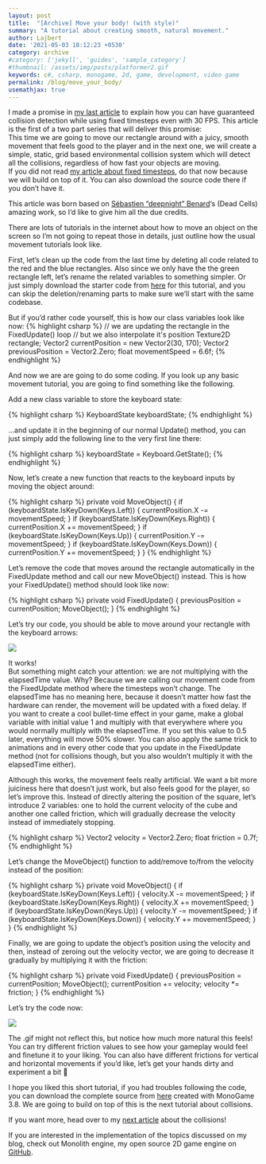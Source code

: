 ```yaml
---
layout: post
title:  "[Archive] Move your body! (with style)"
summary: "A tutorial about creating smooth, natural movement."
author: Lajbert
date: '2021-05-03 18:12:23 +0530'
category: archive
#category: ['jekyll', 'guides', 'sample_category']
#thumbnail: /assets/img/posts/platformer2.gif
keywords: c#, csharp, monogame, 2d, game, development, video game
permalink: /blog/move_your_body/
usemathjax: true
---
```


I made a promise in <a href="https://lajbert.github.io/blog/fixed_timestep/">my last article</a> to explain how you can have guaranteed collision detection while using fixed timesteps even with 30 FPS. This article is the first of a two part series that will deliver this promise:  
This time we are going to move our rectangle around with a juicy, smooth movement that feels good to the player and in the next one, we will create a simple, static, grid based environmental collision system which will detect all the collisions, regardless of how fast your objects are moving.  
If you did not read <a href="https://lajbert.github.io/blog/fixed_timestep/">my article about fixed timesteps</a>, do that now because we will build on top of it. You can also download the source code there if you don’t have it.

This article was born based on <a href="https://deepnight.net/">Sébastien “deepnight” Benard</a>‘s (Dead Cells) amazing work, so I’d like to give him all the due credits.

There are lots of tutorials in the internet about how to move an object on the screen so I’m not going to repeat those in details, just outline how the usual movement tutorials look like.

First, let’s clean up the code from the last time by deleting all code related to the red and the blue rectangles. Also since we only have the the green rectangle left, let’s rename the related variables to something simpler. Or just simply download the starter code from <a href="https://drive.google.com/file/d/1wisUm4F0KL5fMHVYBBdghS33aVflueF1/view?usp=sharing">here</a> for this tutorial, and you can skip the deletion/renaming parts to make sure we’ll start with the same codebase.

But if you’d rather code yourself, this is how our class variables look like now:
{% highlight csharp %}
// we are updating the rectangle in the FixedUpdate() loop
// but we also interpolate it's position
Texture2D rectangle;
Vector2 currentPosition = new Vector2(30, 170);
Vector2 previousPosition = Vector2.Zero;
float movementSpeed = 6.6f;
{% endhighlight %}

And now we are are going to do some coding. If you look up any basic movement tutorial, you are going to find something like the following.

Add a new class variable to store the keyboard state:

{% highlight csharp %}
KeyboardState keyboardState;
{% endhighlight %}

…and update it in the beginning of our normal Update() method, you can just simply add the following line to the very first line there:

{% highlight csharp %}
keyboardState = Keyboard.GetState();
{% endhighlight %}

Now, let’s create a new function that reacts to the keyboard inputs by moving the object around:

{% highlight csharp %}
private void MoveObject()
{
    if (keyboardState.IsKeyDown(Keys.Left))
    {
        currentPosition.X -= movementSpeed;
    }
    if (keyboardState.IsKeyDown(Keys.Right))
    {
        currentPosition.X += movementSpeed;
    }
    if (keyboardState.IsKeyDown(Keys.Up))
    {
        currentPosition.Y -= movementSpeed;
    }
    if (keyboardState.IsKeyDown(Keys.Down))
    {
        currentPosition.Y += movementSpeed;
    }
}
{% endhighlight %}

Let’s remove the code that moves around the rectangle automatically in the FixedUpdate method and call our new MoveObject() instead. This is how your FixedUpdate() method should look like now:

{% highlight csharp %}
private void FixedUpdate()
{
    previousPosition = currentPosition;
    MoveObject();
}
{% endhighlight %}

Let’s try our code, you should be able to move around your rectangle with the keyboard arrows:

<img src="https://lajbert.github.io/assets/img/posts/move_your_body1.gif" />

It works!  
But something might catch your attention: we are not multiplying with the elapsedTime value. Why? Because we are calling our movement code from the FixedUpdate method where the timesteps won’t change. The elapsedTime has no meaning here, because it doesn’t matter how fast the hardware can render, the movement will be updated with a fixed delay. If you want to create a cool bullet-time effect in your game, make a global variable with initial value 1 and multiply with that everywhere where you would normally multiply with the elapsedTime. If you set this value to 0.5 later, everything will move 50% slower. You can also apply the same trick to animations and in every other code that you update in the FixedUpdate method (not for collisions though, but you also wouldn’t multiply it with the elapsedTime either).

Although this works, the movement feels really artificial. We want a bit more juiciness here that doesn’t just work, but also feels good for the player, so let’s improve this. Instead of directly altering the position of the square, let’s introduce 2 variables: one to hold the current velocity of the cube and another one called friction, which will gradually decrease the velocity instead of immediately stopping.

{% highlight csharp %}
Vector2 velocity = Vector2.Zero;
float friction = 0.7f;
{% endhighlight %}

Let’s change the MoveObject() function to add/remove to/from the velocity instead of the position:

{% highlight csharp %}
private void MoveObject()
{
    if (keyboardState.IsKeyDown(Keys.Left))
    {
        velocity.X -= movementSpeed;
    }
    if (keyboardState.IsKeyDown(Keys.Right))
    {
        velocity.X += movementSpeed;
    }
    if (keyboardState.IsKeyDown(Keys.Up))
    {
        velocity.Y -= movementSpeed;
    }
    if (keyboardState.IsKeyDown(Keys.Down))
    {
        velocity.Y += movementSpeed;
    }
}
{% endhighlight %}

Finally, we are going to update the object’s position using the velocity and then, instead of zeroing out the velocity vector, we are going to decrease it gradually by multiplying it with the friction:

{% highlight csharp %}
private void FixedUpdate()
{
    previousPosition = currentPosition;
    MoveObject();
    currentPosition += velocity;
    velocity *= friction;
}
{% endhighlight %}

Let’s try the code now:

<img src="https://lajbert.github.io/assets/img/posts/move_your_body2.gif" />

The .gif might not reflect this, but notice how much more natural this feels! You can try different friction values to see how your gameplay would feel and finetune it to your liking. You can also have different frictions for vertical and horizontal movements if you’d like, let’s get your hands dirty and experiment a bit 🙂

I hope you liked this short tutorial, if you had troubles following the code, you can download the complete source from <a href="https://drive.google.com/file/d/1RdGYdyJLR4CRtk4NvPeyEaD-a5WIKxmd/view?usp=sharing">here</a> created with MonoGame 3.8. We are going to build on top of this is the next tutorial about collisions.

If you want more, head over to my <a href="https://lajbert.github.io/blog/collision_detection/">next article</a> about the collisions!

If you are interested in the implementation of the topics discussed on my blog, check out Monolith engine, my open source 2D game engine on <a href="https://github.com/Lajbert/MonolithEngine">GitHub</a>.